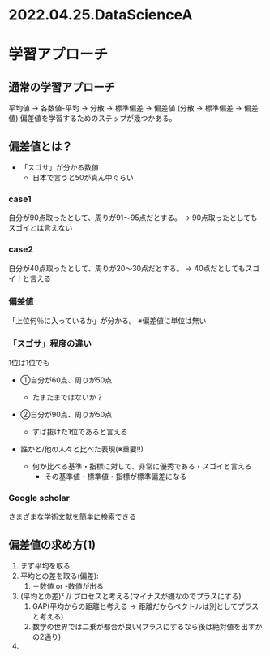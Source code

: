 # 2022.04.25.DataScienceA
# 学習アプローチ
## 通常の学習アプローチ
平均値 -> 各数値-平均 -> 分散 -> 標準偏差 -> 偏差値
(分散 -> 標準偏差 -> 偏差値)
偏差値を学習するためのステップが幾つかある。

## 偏差値とは？
- 「スゴサ」が分かる数値
  - 日本で言うと50が真ん中ぐらい

### case1
自分が90点取ったとして、周りが91～95点だとする。
-> 90点取ったとしてもスゴイとは言えない

### case2
自分が40点取ったとして、周りが20～30点だとする。
-> 40点だとしてもスゴイ！と言える

### 偏差値
「上位何％に入っているか」が分かる。
※偏差値に単位は無い

### 「スゴサ」程度の違い
1位は1位でも
- ①自分が60点、周りが50点
  - たまたまではないか？
- ②自分が90点、周りが50点
  - ずば抜けた1位であると言える

- 誰かと/他の人々と比べた表現(※重要‼)
  - 何か比べる基準・指標に対して、非常に優秀である・スゴイと言える
    - その基準値・標準値・指標が標準偏差になる

### Google scholar
さまざまな学術文献を簡単に検索できる

## 偏差値の求め方(1)
1. まず平均を取る
2. 平均との差を取る(偏差):
   1. ＋数値 or -数値が出る
3. (平均との差)²  // プロセスと考える(マイナスが嫌なのでプラスにする)
   1. GAP(平均からの距離と考える -> 距離だからベクトルは別としてプラスと考える)
   2. 数学の世界では二乗が都合が良い(プラスにするなら後は絶対値を出すかの2通り)
4.
